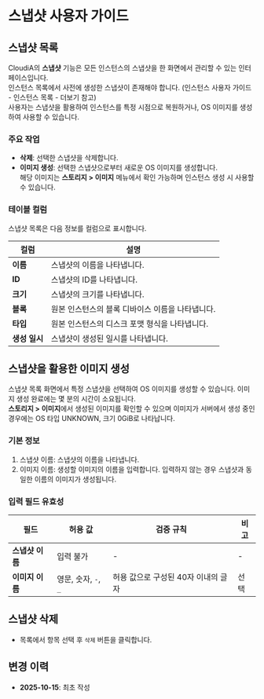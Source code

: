 # 스냅샷 사용자 가이드

## 스냅샷 목록
CloudiA의 **스냅샷** 기능은 모든 인스턴스의 스냅샷을 한 화면에서 관리할 수 있는 인터페이스입니다.  
인스턴스 목록에서 사전에 생성한 스냅샷이 존재해야 합니다. (인스턴스 사용자 가이드 - 인스턴스 목록 - 더보기 참고)   
사용자는 스냅샷을 활용하여 인스턴스를 특정 시점으로 복원하거나, OS 이미지를 생성하여 사용할 수 있습니다.

### 주요 작업
- **삭제**: 선택한 스냅샷을 삭제합니다.
- **이미지 생성**: 선택한 스냅샷으로부터 새로운 OS 이미지를 생성합니다.<br>
해당 이미지는 **스토리지 > 이미지** 메뉴에서 확인 가능하며 인스턴스 생성 시 사용할 수 있습니다.

### 테이블 컬럼
스냅샷 목록은 다음 정보를 컬럼으로 표시합니다.

| 컬럼 | 설명 |
|------|------|
| **이름** | 스냅샷의 이름을 나타냅니다. |
| **ID** | 스냅샷의 ID를 나타냅니다. |
| **크기** | 스냅샷의 크기를 나타냅니다. |
| **블록** | 원본 인스턴스의 블록 디바이스 이름을 나타냅니다. |
| **타입** | 원본 인스턴스의 디스크 포맷 형식을 나타냅니다.  |
| **생성 일시** | 스냅샷이 생성된 일시를 나타냅니다. |

## 스냅샷을 활용한 이미지 생성
스냅샷 목록 화면에서 특정 스냅샷을 선택하여 OS 이미지를 생성할 수 있습니다. 이미지 생성 완료에는 몇 분의 시간이 소요됩니다.   
**스토리지 > 이미지**에서 생성된 이미지를 확인할 수 있으며 이미지가 서버에서 생성 중인 경우에는 OS 타입 UNKNOWN, 크기 0GiB로 나타납니다.

### 기본 정보
1. 스냅샷 이름: 스냅샷의 이름을 나타냅니다.
2. 이미지 이름: 생성할 이미지의 이름을 입력합니다. 입력하지 않는 경우 스냅샷과 동일한 이름의 이미지가 생성됩니다.

### 입력 필드 유효성
| 필드 | 허용 값 | 검증 규칙 | 비고 |
|------|----------|------------|------|
| **스냅샷 이름** | 입력 불가 | - | - |
| **이미지 이름** | 영문, 숫자, `-`, `_` | 허용 값으로 구성된 40자 이내의 글자 | 선택 |

## 스냅샷 삭제
- 목록에서 항목 선택 후 `삭제` 버튼을 클릭합니다.

## 변경 이력
- **2025-10-15**: 최초 작성
